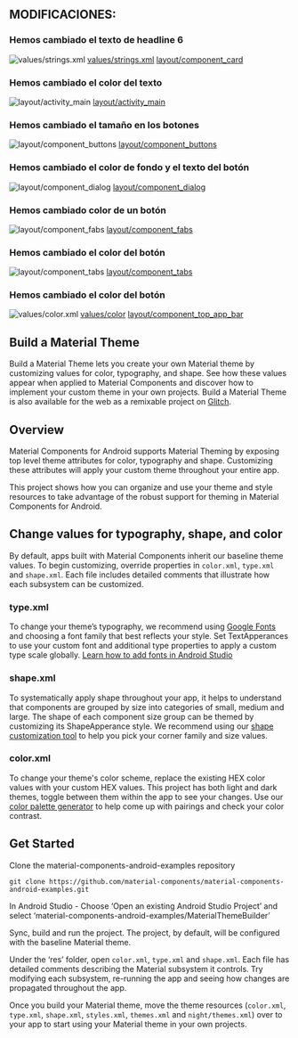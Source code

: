 ## MODIFICACIONES:

### Hemos cambiado el texto de headline 6
![values/strings.xml](img/Header6.png)
[values/strings.xml](https://github.com/Nereare4/MyMaterialWorld/blob/develop/app/src/main/res/values/strings.xml)
[layout/component_card](https://github.com/Nereare4/MyMaterialWorld/blob/develop/app/src/main/res/layout/component_cards.xml)

### Hemos cambiado el color del texto 
![layout/activity_main](img/ActivityMain.png)
[layout/activity_main](https://github.com/Nereare4/MyMaterialWorld/blob/develop/app/src/main/res/layout/activity_main.xml)

### Hemos cambiado el tamaño en los botones
![layout/component_buttons](img/ComponentButtons.png)
[layout/component_buttons](https://github.com/Nereare4/MyMaterialWorld/blob/develop/app/src/main/res/layout/component_buttons.xml)

### Hemos cambiado el color de fondo y el texto del botón
![layout/component_dialog](img/ComponentDialog.png)
[layout/component_dialog](https://github.com/Nereare4/MyMaterialWorld/blob/develop/app/src/main/res/layout/component_dialog.xml)

### Hemos cambiado color de un botón
![layout/component_fabs](img/ComponentDialog.png)
[layout/component_fabs](https://github.com/Nereare4/MyMaterialWorld/blob/develop/app/src/main/res/layout/component_fabs.xml)

### Hemos cambiado el color del botón
![layout/component_tabs](img/ComponentDialog.png)
[layout/component_tabs](https://github.com/Nereare4/MyMaterialWorld/blob/develop/app/src/main/res/layout/component_tabs.xml)

### Hemos cambiado el color del botón
![values/color.xml](img/ComponentTopAppBar.png)
[values/color](https://github.com/Nereare4/MyMaterialWorld/blob/develop/app/src/main/res/values/color.xml)
[layout/component_top_app_bar](https://github.com/Nereare4/MyMaterialWorld/blob/develop/app/src/main/res/layout/component_top_app_bar.xml)


## Build a Material Theme
Build a Material Theme lets you create your own Material theme by customizing values for color, typography, and shape. See how these values appear when applied to Material Components and discover how to implement your custom theme in your own projects. Build a Material Theme is also available for the web as a remixable project on [Glitch](https://glitch.com/~material-theme-builder).

## Overview
Material Components for Android supports Material Theming by exposing top level theme attributes for color, typography and shape. Customizing these attributes will apply your custom theme throughout your entire app. 

This project shows how you can organize and use your theme and style resources to take advantage of the robust support for theming in Material Components for Android.

## Change values for typography, shape, and color
By default, apps built with Material Components inherit our baseline theme values. To begin customizing, override properties in `color.xml`, `type.xml` and `shape.xml`. Each file includes detailed comments that illustrate how each subsystem can be customized.

### type.xml
To change your theme’s typography, we recommend using [Google Fonts](https://fonts.google.com/) and choosing a font family that best reflects your style. Set TextApperances to use your custom font and additional type properties to apply a custom type scale globally. [Learn how to add fonts in Android Studio](https://developer.android.com/guide/topics/ui/look-and-feel/downloadable-fonts)

### shape.xml
To systematically apply shape throughout your app, it helps to understand that components are grouped by size into categories of small, medium and large. The shape of each component size group can be themed by customizing its ShapeApperance style.  We recommend using our [shape customization tool](https://material.io/design/shape/about-shape.html#shape-customization-tool) to help you pick your corner family and size values.

### color.xml
To change your theme's color scheme, replace the existing HEX color values with your custom HEX values. This project has both light and dark themes, toggle between them within the app to see your changes. Use our [color palette generator](https://material.io/design/color/the-color-system.html#tools-for-picking-colors) to help come up with pairings and check your color contrast.

## Get Started
Clone the material-components-android-examples repository 

```
git clone https://github.com/material-components/material-components-android-examples.git
```

In Android Studio - Choose ‘Open an existing Android Studio Project’ and select ‘material-components-android-examples/MaterialThemeBuilder’

Sync, build and run the project. The project, by default, will be configured with the baseline Material theme.

Under the ‘res’ folder, open `color.xml`, `type.xml` and `shape.xml`. Each file has detailed comments describing the Material subsystem it controls. Try modifying each subsystem, re-running the app and seeing how changes are propagated throughout the app.

Once you build your Material theme, move the theme resources (`color.xml`, `type.xml`, `shape.xml`, `styles.xml`, `themes.xml` and `night/themes.xml`) over to your app to start using your Material theme in your own projects.
